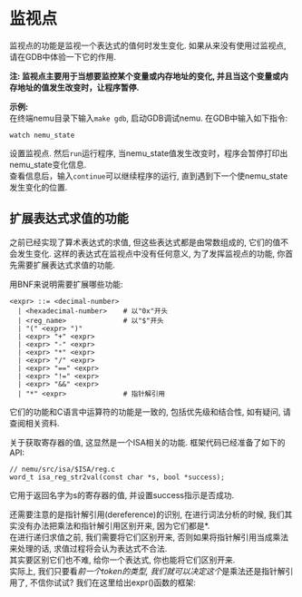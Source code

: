 # 监视点  
监视点的功能是监视一个表达式的值何时发生变化. 如果从来没有使用过监视点, 请在GDB中体验一下它的作用.  

**注: 监视点主要用于当想要监控某个变量或内存地址的变化, 并且当这个变量或内存地址的值发生改变时，让程序暂停.**  

**示例:**   
在终端nemu目录下输入``make gdb``, 启动GDB调试nemu. 在GDB中输入如下指令:  
```
watch nemu_state
```
设置监视点. 然后``run``运行程序, 当nemu_state值发生改变时，程序会暂停打印出nemu_state变化信息.  
查看信息后，输入``continue``可以继续程序的运行, 直到遇到下一个使nemu_state发生变化的位置.  

## 扩展表达式求值的功能  
之前已经实现了算术表达式的求值, 但这些表达式都是由常数组成的, 它们的值不会发生变化. 这样的表达式在监视点中没有任何意义, 为了发挥监视点的功能, 你首先需要扩展表达式求值的功能.  

用BNF来说明需要扩展哪些功能:  
```
<expr> ::= <decimal-number>
  | <hexadecimal-number>    # 以"0x"开头
  | <reg_name>              # 以"$"开头
  | "(" <expr> ")"
  | <expr> "+" <expr>
  | <expr> "-" <expr>
  | <expr> "*" <expr>
  | <expr> "/" <expr>
  | <expr> "==" <expr>
  | <expr> "!=" <expr>
  | <expr> "&&" <expr>
  | "*" <expr>              # 指针解引用
```

它们的功能和C语言中运算符的功能是一致的, 包括优先级和结合性, 如有疑问, 请查阅相关资料.  

关于获取寄存器的值, 这显然是一个ISA相关的功能. 框架代码已经准备了如下的API:  
```
// nemu/src/isa/$ISA/reg.c
word_t isa_reg_str2val(const char *s, bool *success);
```

它用于返回名字为s的寄存器的值, 并设置success指示是否成功.  

还需要注意的是指针解引用(dereference)的识别, 在进行词法分析的时候, 我们其实没有办法把乘法和指针解引用区别开来, 因为它们都是*.   
在进行递归求值之前, 我们需要将它们区别开来, 否则如果将指针解引用当成乘法来处理的话, 求值过程将会认为表达式不合法.   
其实要区别它们也不难, 给你一个表达式, 你也能将它们区别开来.   
实际上, 我们只要看*前一个token的类型, 我们就可以决定这个*是乘法还是指针解引用了, 不信你试试? 我们在这里给出expr()函数的框架:  





